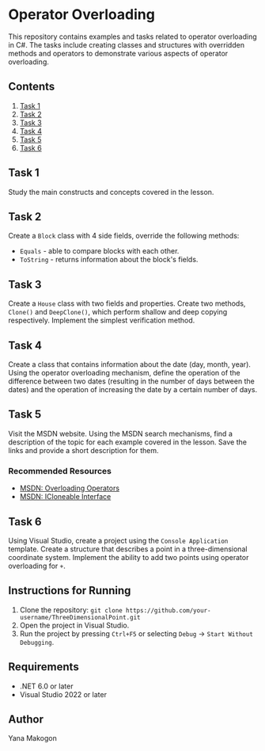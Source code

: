# Operator Overloading

This repository contains examples and tasks related to operator overloading in C#. The tasks include creating classes and structures with overridden methods and operators to demonstrate various aspects of operator overloading.

## Contents

1. [Task 1](#task-1)
2. [Task 2](#task-2)
3. [Task 3](#task-3)
4. [Task 4](#task-4)
5. [Task 5](#task-5)
6. [Task 6](#task-6)

## Task 1

Study the main constructs and concepts covered in the lesson.

## Task 2

Create a `Block` class with 4 side fields, override the following methods:
- `Equals` - able to compare blocks with each other.
- `ToString` - returns information about the block's fields.

## Task 3

Create a `House` class with two fields and properties. Create two methods, `Clone()` and `DeepClone()`, which perform shallow and deep copying respectively. Implement the simplest verification method.

## Task 4

Create a class that contains information about the date (day, month, year). Using the operator overloading mechanism, define the operation of the difference between two dates (resulting in the number of days between the dates) and the operation of increasing the date by a certain number of days.

## Task 5

Visit the MSDN website. Using the MSDN search mechanisms, find a description of the topic for each example covered in the lesson. Save the links and provide a short description for them.

### Recommended Resources

- [MSDN: Overloading Operators](https://docs.microsoft.com/en-us/dotnet/csharp/programming-guide/statements-expressions-operators/operator-overloading)
- [MSDN: ICloneable Interface](https://docs.microsoft.com/en-us/dotnet/api/system.icloneable)

## Task 6

Using Visual Studio, create a project using the `Console Application` template. Create a structure that describes a point in a three-dimensional coordinate system. Implement the ability to add two points using operator overloading for `+`.

## Instructions for Running

1. Clone the repository: `git clone https://github.com/your-username/ThreeDimensionalPoint.git`
2. Open the project in Visual Studio.
3. Run the project by pressing `Ctrl+F5` or selecting `Debug` -> `Start Without Debugging`.

## Requirements

- .NET 6.0 or later
- Visual Studio 2022 or later

## Author

Yana Makogon

